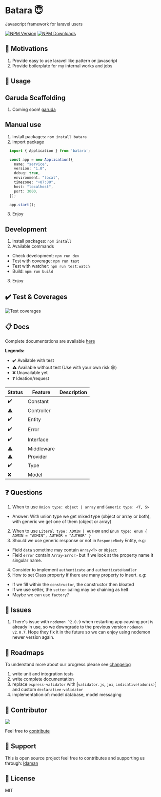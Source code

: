 # Batara 😇
Javascript framework for laravel users

  [![NPM Version][npm-image]][npm-url]
  [![NPM Downloads][downloads-image]][downloads-url]
  
🤩 Motivations
---
1. Provide easy to use laravel like pattern on javascript
2. Provide boilerplate for my internal works and jobs

🖖 Usage
---
## Garuda Scaffolding
1. Coming soon! [garuda][garuda-repository]

## Manual use
1. Install packages: `npm install batara`
2. Import package
```ts
  import { Application } from 'batara';

  const app = new Application({
    name: "service",
    version: "1.0",
    debug: true,
    environment: "local",
    timezone: "+07:00",
    host: "localhost",
    port: 3000,
  });

  app.start();
```
3. Enjoy

## Development
1. Install packages: `npm install`
2. Available commands
- Check development: `npm run dev`
- Test with coverage: `npm run test`
- Test with watcher: `npm run test:watch`
- Build: `npm run build`
3. Enjoy

✔️ Test & Coverages
---
![Test coverages][coverage-url]

📋 Docs
---
Complete documentations are available [here][document-url]

**Legends:**
- ✔️ Available with test
- ⚠️ Available without test (Use with your own risk 😆)
- ❌ Unavailable yet
- ❓ Ideation/request

| Status | Feature   | Description |
| --- | ------       | ------      |
| ✔️ | Constant      |  |
| ⚠️ | Controller    |  |
| ✔️ | Entity        |  |
| ✔️ | Error         |  |
| ✔️ | Interface     |  |
| ⚠️ | Middleware    |  |
| ⚠️ | Provider      |  |
| ✔️ | Type          |  |
| ❌ | Model         |  |

❓ Questions
---
1. When to use `Union type: object | array` and `Generic type: <T, S>`
- Answer: With union type we get mixed type (object or array or both), with generic we get one of them (object or array)
2. When to use `Literal type: ADMIN | AUTHOR` and `Enum type: enum { ADMIN = "ADMIN", AUTHOR = "AUTHOR" }`
3. Should we use generic response or not in `ResponseBody` Entity, e.g:
- Field `data` sometime may contain `Array<T>` or `Object`
- Field `error` contain `Array<Error>` but if we look at the property name it singular name.
4. Consider to implement `authenticate` and `authenticateHandler`
5. How to set Class property if there are many property to insert. e.g:
- If we fill within the `constructor`, the constructor then bloated
- If we use setter, the `setter` caling may be chaining as hell
- Maybe we can use `factory`?

👀 Issues
---
1. There's issue with `nodemon ^2.0.9` when restarting app causing port is already in use, so we downgrade to the previous version `nodemon v2.0.7`. Hope they fix it in the future so we can enjoy using nodemon newer version again. 

🚀 Roadmaps
---
To understand more about our progress please see [changelog][changelog-url]

1. write unit and integration tests
2. write complete documentation
3. replace `express-validator` with [`validator.js`, `joi`, `indicative(adonis)`] and custom `declarative-validator`
4. implementation of: model database, model messaging

🤩 Contributor
---
[![](https://github.com/kokoraka.png?size=50)](https://github.com/kokoraka)

Feel free to [contribute][pull-url]

💖 Support
---
This is open source project feel free to contributes and supporting us through: [Idaman][website-url]

📜 License
---
MIT

[npm-image]: https://img.shields.io/npm/v/batara.svg
[npm-url]: https://npmjs.org/package/batara
[downloads-image]: https://img.shields.io/npm/dm/batara.svg
[downloads-url]: https://npmcharts.com/compare/batara?minimal=true
[coverage-url]: https://github.com/idaman-id/batara/blob/master/asset/image/coverage.png?raw=true
[document-url]: https://github.com/idaman-id/batara/tree/master/docs
[changelog-url]: https://github.com/idaman-id/batara/blob/master/CHANGELOG.MD
[pull-url]: https://github.com/idaman-id/batara/pulls
[website-url]: https://idaman.id
[garuda-repository]: https://github.com/idaman-id/garuda
